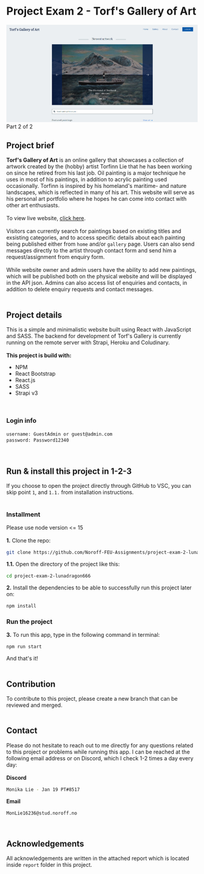 # Project Exam 2 - Torf's Gallery of Art
<img src="/src/assets/home.png" alt="Alt text">
Part 2 of 2 

<!-- Intro -->
## Project brief
**Torf's Gallery of Art** is an online gallery that showcases a collection of artwork created by the (hobby) artist Torfinn Lie that he has been working on since he retired from his last job. Oil painting is a major technique he uses in most of his paintings, in addition to acrylic painting used occasionally. Torfinn is inspired by his homeland's maritime- and nature landscapes, which is reflected in many of his art. This website will serve as his personal art portfolio where he hopes he can come into contact with other art enthusiasts.
<br><br>
To view live website, [click here](https://torfs-gallery.netlify.app/).
<br><br>
Visitors can currently search for paintings based on existing titles and exsisting categories, and to access specific details about each painting being published either from `home` and/or `gallery` page. Users can also send messages directly to the artist through contact form and send him a request/assignment from enquiry form.  
<br>
While website owner and admin users have the ability to add new paintings, which will be published both on the physical website and will be displayed in the API json.
Admins can also access list of enquiries and contacts, in addition to delete enquiry requests and contact messages. 
<br><br>

<!-- Project detail -->
## Project details
This is a simple and minimalistic website built using React with JavaScript and SASS. The backend for development of Torf's Gallery is currently running on the remote server with Strapi, Heroku and Coludinary. 
<br><br>
**This project is build with:**
* NPM 
* React Bootstrap
* React.js
* SASS 
* Strapi v3  
<br>

<!-- Login information -->
### Login info 
```bash
username: GuestAdmin or guest@admin.com 
password: Password12340 
```
<br>

<!-- Install react app -->
## Run & install this project in 1-2-3
If you choose to open the project directly through GitHub to VSC, you can skip point `1`, and `1.1.` from installation instructions.
<br><br>
### Installment
Please use node version <= 15
<br><br>
**1.** Clone the repo:
```bash
git clone https://github.com/Noroff-FEU-Assignments/project-exam-2-lunadragon666.git
```
**1.1.** Open the directory of the project like this:
```bash
cd project-exam-2-lunadragon666
```
**2.** Install the dependencies to be able to successfully run this project later on:
```bash
npm install
```
<!-- Run react app -->
### Run the project
**3.** To run this app, type in the following command in terminal:
```bash
npm run start
```
And that's it!
<br><br>

<!-- Contact details -->
## Contribution
To contribute to this project, please create a new branch that can be reviewed and merged.
<br><br>

## Contact
Please do not hesitate to reach out to me directly for any questions related to this project or problems while running this app. I can be reached at the following email address or on Discord, which I check 1-2 times a day every day:
<br><br>
<b>Discord</b>
```bash
Monika Lie - Jan 19 PT#8517
```
<b>Email</b>
```bash
MonLie16236@stud.noroff.no
```
<br>

## Acknowledgements
All acknowledgements are written in the attached report which is located inside `report` folder in this project. 
<br>
<br>

